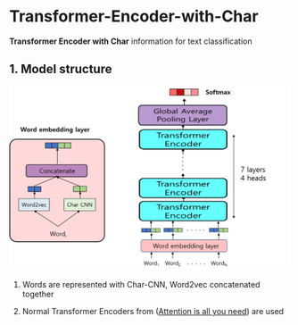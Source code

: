 # Transformer-Encoder-with-Char
**Transformer Encoder with Char** information for text classification

## 1. Model structure
![alt text](https://github.com/MSWon/Transformer-Encoder-with-Char/blob/master/images/model_structure.png "Model")

1. Words are represented with Char-CNN, Word2vec concatenated together

2. Normal Transformer Encoders from ([Attention is all you need](https://arxiv.org/pdf/1706.03762.pdf)) are used
